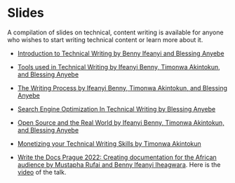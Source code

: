

# Slides

A compilation of slides on technical, content writing is available for anyone who wishes to start writing technical content or learn more about it.


- [Introduction to Technical Writing by Benny Ifeanyi and Blessing Anyebe](https://docs.google.com/presentation/d/1Xog9--49aFvkN8scz4THnEjSJoETqUMBlobxcy1TCj4/edit?usp=sharing)

- [Tools used in Technical Writing by Ifeanyi Benny, Timonwa Akintokun, and Blessing Anyebe](https://docs.google.com/presentation/d/1KNhdttM09kTQYFwWDHnHwdvWFIAs6QhuXhNVLrj89Kg/edit?usp=sharing)

- [The Writing Process by Ifeanyi Benny, Timonwa Akintokun, and Blessing Anyebe](https://docs.google.com/presentation/d/1LY2pBYVKwTmDmrfCCPgTGxXAbfSEcrlo-3Mr0Y1r5g0/edit?usp=sharing)

- [Search Engine Optimization In Technical Writing by Blessing Anyebe](https://docs.google.com/presentation/d/1xLdw45nrxWwARveF7e2cNq7HWQKX_2fYNNU23Lr7LF4/edit?usp=sharing)

- [Open Source and the Real World by Ifeanyi Benny, Timonwa Akintokun, and Blessing Anyebe](https://docs.google.com/presentation/d/19QLEWGtSAdsvFsHLWOdIlLx6hnI-M6ZcS8XcczEQhcE/edit?usp=sharing)

- [Monetizing your Technical Writing Skills by Timonwa Akintokun](https://docs.google.com/file/d/1iiEETIIgMfuXk9tvNjYb5fYJiVc9Wulh/edit?usp=docslist_api&filetype=mspresentation)

- [Write the Docs Prague 2022: Creating documentation for the African audience by Mustapha Rufai and Benny Ifeanyi Iheagwara](https://docs.google.com/presentation/d/1WE-8PFfDlEYMywA_Yl5ia54gleVuVXSR5WaUgQCVOKw/edit?usp=sharing). Here is the [video](https://www.youtube.com/watch?v=w2L3QoTnYbE) of the talk.
